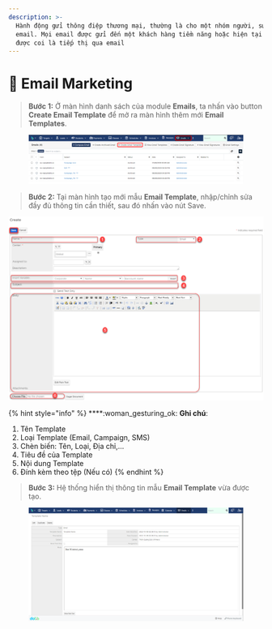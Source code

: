 ```yaml
---
description: >-
  Hành động gửi thông điệp thương mại, thường là cho một nhóm người, sử dụng
  email. Mọi email được gửi đến một khách hàng tiềm năng hoặc hiện tại có thể
  được coi là tiếp thị qua email
---
```


# 📧 Email Marketing

> **Bước 1:** Ở màn hình danh sách của module **Emails**, ta nhấn vào button **Create Email Template** để mở ra màn hình thêm mới **Email Templates**.

<figure><img src="../.gitbook/assets/image (2).png" alt=""><figcaption></figcaption></figure>

> **Bước 2:** Tại màn hình tạo mới mẫu **Email Template**, nhập/chỉnh sửa đầy đủ thông tin cần thiết, sau đó nhấn vào nút Save.

![](../.gitbook/assets/email2.png)

{% hint style="info" %}
****:woman\_gesturing\_ok: **Ghi chú**:

1. Tên Template
2. Loại Template (Email, Campaign, SMS)
3. Chèn biến: Tên, Loại, Địa chỉ,…
4. Tiêu đề của Template
5. Nội dung Template&#x20;
6. Đính kèm theo tệp (Nếu có)
{% endhint %}

> **Bước 3:** Hệ thống hiển thị thông tin mẫu **Email Template** vừa được tạo.

<figure><img src="../.gitbook/assets/image (17) (2).png" alt=""><figcaption></figcaption></figure>
